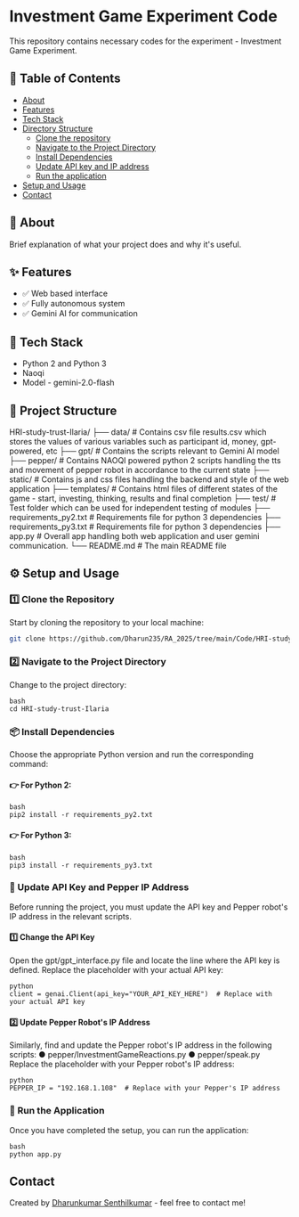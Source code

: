 # Investment Game Experiment Code 
This repository contains necessary codes for the experiment - Investment Game Experiment. 

## 📖 Table of Contents
- [About](#-about)
- [Features](#-features)
- [Tech Stack](#-tech-stack)
- [Directory Structure](#-project-structure)
    - [Clone the repository](#1️⃣-clone-the-repository)
    - [Navigate to the Project Directory](#2️⃣-navigate-to-the-project-directory)
    - [Install Dependencies](#-install-dependencies)
    - [Update API key and IP address](#-update-api-key-and-pepper-ip-address)
    - [Run the application](#-run-the-application)
- [Setup and Usage](#️-setup)
- [Contact](#contact)

## 📘 About

Brief explanation of what your project does and why it's useful.

## ✨ Features

- ✅ Web based interface 
- ✅ Fully autonomous system
- ✅ Gemini AI for communication

## 🧰 Tech Stack

- Python 2 and Python 3
- Naoqi
- Model - gemini-2.0-flash

## 📂 Project Structure
HRI-study-trust-Ilaria/
├── data/ # Contains csv file results.csv which stores the values of various variables such as participant id, money, gpt-powered, etc
├── gpt/ # Contains the scripts relevant to Gemini AI model
├── pepper/ # Contains NAOQI powered python 2 scripts handling the tts and movement of pepper robot in accordance to the current state
├── static/ # Contains js and css files handling the backend and style of the web application
├── templates/ # Contains html files of different states of the game - start, investing, thinking, results and final completion
├── test/ # Test folder which can be used for independent testing of modules
├── requirements_py2.txt # Requirements file for python 3 dependencies
├── requirements_py3.txt # Requirements file for python 3 dependencies
├── app.py # Overall app handling both web application and user gemini communication. 
└── README.md # The main README file

## ⚙️ Setup and Usage

### 1️⃣ Clone the Repository
Start by cloning the repository to your local machine:

```bash
git clone https://github.com/Dharun235/RA_2025/tree/main/Code/HRI-study-trust-Ilaria
```

### 2️⃣ Navigate to the Project Directory
Change to the project directory:

```
bash
cd HRI-study-trust-Ilaria
```

### 📦 Install Dependencies
Choose the appropriate Python version and run the corresponding command:

#### 👉 For Python 2:

```
bash
pip2 install -r requirements_py2.txt
```

#### 👉 For Python 3:

```
bash
pip3 install -r requirements_py3.txt
```

### 🔑 Update API Key and Pepper IP Address
Before running the project, you must update the API key and Pepper robot's IP address in the relevant scripts.

#### 1️⃣ Change the API Key
Open the gpt/gpt_interface.py file and locate the line where the API key is defined. Replace the placeholder with your actual API key:

```
python
client = genai.Client(api_key="YOUR_API_KEY_HERE")  # Replace with your actual API key
```

#### 2️⃣ Update Pepper Robot's IP Address
Similarly, find and update the Pepper robot's IP address in the following scripts:
● pepper/InvestmentGameReactions.py
● pepper/speak.py
Replace the placeholder with your Pepper robot's IP address:

```
python
PEPPER_IP = "192.168.1.108"  # Replace with your Pepper's IP address
```

### 🚀 Run the Application
Once you have completed the setup, you can run the application:

```
bash
python app.py
```

## Contact
Created by [Dharunkumar Senthilkumar](https://www.linkedin.com/in/dharun-kumar20/) - feel free to contact me!